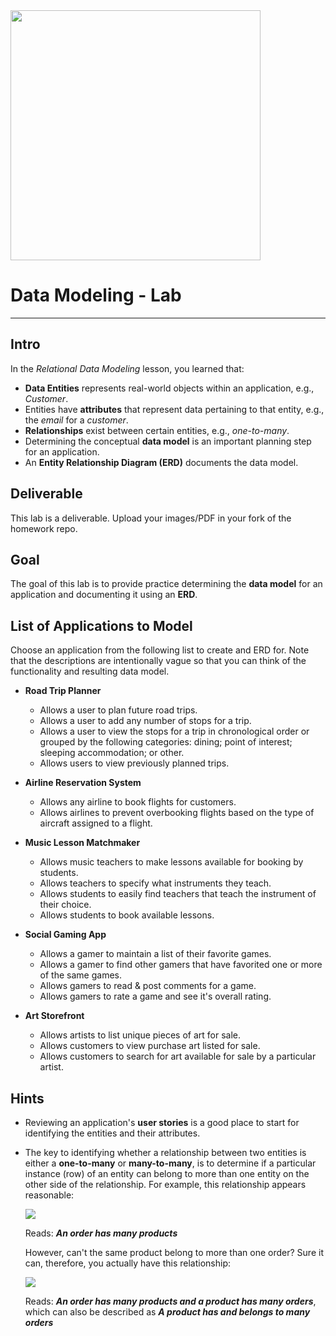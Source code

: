<img src="https://i.imgur.com/qz8V0NX.png" width="400">

# Data Modeling - Lab
---

## Intro

In the _Relational Data Modeling_ lesson, you learned that:

- **Data Entities** represents real-world objects within an application, e.g., _Customer_.
- Entities have **attributes** that represent data pertaining to that entity, e.g., the _email_ for a _customer_.
- **Relationships** exist between certain entities, e.g., _one-to-many_.
- Determining the conceptual **data model** is an important planning step for an application.
- An **Entity Relationship Diagram (ERD)** documents the data model.

## Deliverable

This lab is a deliverable. Upload your images/PDF in your fork of the homework repo.

## Goal

The goal of this lab is to provide practice determining the **data model** for an application and documenting it using an **ERD**.

## List of Applications to Model

Choose an application from the following list to create and ERD for.  Note that the descriptions are intentionally vague so that you can think of the functionality and resulting data model. 

- **Road Trip Planner**
	- Allows a user to plan future road trips.
	- Allows a user to add any number of stops for a trip.
	- Allows a user to view the stops for a trip in chronological order or grouped by the following categories: dining; point of interest; sleeping accommodation; or other.
	- Allows users to view previously planned trips.

- **Airline Reservation System**
	- Allows any airline to book flights for customers.
	- Allows airlines to prevent overbooking flights based on the type of aircraft assigned to a flight.

- **Music Lesson Matchmaker**
	- Allows music teachers to make lessons available for booking by students.
	- Allows teachers to specify what instruments they teach.
	- Allows students to easily find teachers that teach the instrument of their choice.
	- Allows students to book available lessons.

- **Social Gaming App**
	- Allows a gamer to maintain a list of their favorite games.
	- Allows a gamer to find other gamers that have favorited one or more of the same games.
	- Allows gamers to read & post comments for a game.
	- Allows gamers to rate a game and see it's overall rating.
	
- **Art Storefront**
	- Allows artists to list unique pieces of art for sale.
	- Allows customers to view purchase art listed for sale.
	- Allows customers to search for art available for sale by a particular artist. 


## Hints

- Reviewing an application's **user stories** is a good place to start for identifying the entities and their attributes.

- The key to identifying whether a relationship between two entities is either a **one-to-many** or **many-to-many**, is to determine if a particular instance (row) of an entity can belong to more than one entity on the other side of the relationship. For example, this relationship appears reasonable:
	
	<img src="https://i.imgur.com/SWV1d0F.png">
	
	Reads: **_An order has many products_**
	
	However, can't the same product belong to more than one order?  Sure it can, therefore, you actually have this relationship:
	
	<img src="https://i.imgur.com/BuihJkP.png">
	
	Reads: **_An order has many products and a product has many orders_**, which can also be described as **_A product has and belongs to many orders_**

